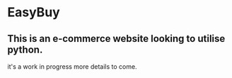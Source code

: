 # EasyBuy

## This is an e-commerce website looking to utilise python.

it's a work in progress more details to come.